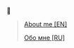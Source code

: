 🤔

> [About me [EN]](https://github.com/Werckut/werckut/wiki/About-me-(ENG))
>
> [Обо мне [RU]](https://github.com/Werckut/werckut/wiki/Обо-мне-(RUS))


<!--
**Werckut/werckut** is a ✨ _special_ ✨ repository because its `README.md` (this file) appears on your GitHub profile.

Here are some ideas to get you started:

- 🔭 I’m currently working on ...
- 🌱 I’m currently learning ...
- 👯 I’m looking to collaborate on ...
- 🤔 I’m looking for help with ...
- 💬 Ask me about ...
- 📫 How to reach me: ...
- 😄 Pronouns: ...
- ⚡ Fun fact: ...
-->

